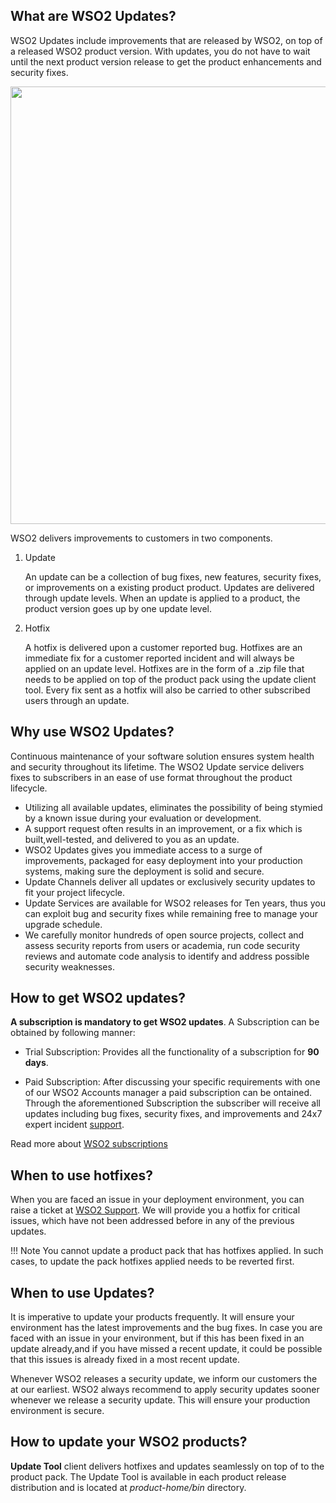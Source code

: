 ## What are WSO2 Updates?
WSO2 Updates include improvements that are released by WSO2, on top of a released WSO2 product version. 
With updates, you do not have to wait until the next product version release to get the product enhancements and security fixes. 

<img src="../../assets/img/updates/update-model.png" width="700">

WSO2 delivers improvements to customers in two components. 

1. Update 
        
   An update can be a collection of bug fixes, new features, security fixes, or improvements on a existing product product. 
   Updates are delivered through update levels. When an update is applied to a product, the product version goes up by one update level. <br>    
2. Hotfix 
   
   A hotfix is delivered upon a customer reported bug. Hotfixes are an immediate fix for a customer reported
   incident and will always be applied on an update level. Hotfixes are in the form of a .zip file that 
   needs to be applied on top of the product pack using the update client tool. Every fix sent as a hotfix 
   will also be carried to other subscribed users through an update.
        
## Why use WSO2 Updates?

Continuous maintenance of your software solution ensures system health and security throughout its lifetime. 
The WSO2 Update service delivers fixes to subscribers in an ease of use format throughout the product lifecycle.

* Utilizing all available updates, eliminates the possibility of being stymied by a known issue during your evaluation or development.
* A support request often results in an improvement, or a fix which is built,well-tested, and delivered to you as an update.
* WSO2 Updates gives you immediate access to a surge of improvements, packaged for easy deployment into your production systems, making sure the deployment is solid and secure.
* Update Channels deliver all updates or exclusively security updates to fit your project lifecycle.
* Update Services are available for WSO2 releases for Ten years, thus you can exploit bug and security fixes while remaining free to manage your upgrade schedule.
* We carefully monitor hundreds of open source projects, collect and assess security reports from users or academia, run code security reviews and automate code analysis to identify and address possible security weaknesses.

## How to get WSO2 updates?

<strong>A subscription is mandatory to get WSO2 updates</strong>. A Subscription can be obtained by following manner:

- Trial Subscription: Provides all the functionality of a subscription for <strong>90 days</strong>.

- Paid Subscription: After discussing your specific requirements with one of our WSO2 Accounts manager a paid subscription can be ontained.  Through the aforementioned Subscription the subscriber will receive all updates including bug fixes, security fixes, and improvements and 24x7 expert incident [support](https://wso2.com/subscription/#support).

Read more about [WSO2 subscriptions](https://wso2.com/subscription/)

## When to use hotfixes?

When you are faced an issue in your deployment environment, you can raise a ticket at [WSO2 Support](https://support.wso2.com). We will provide you a hotfix for critical issues, which have not been addressed before in any of the previous updates. 

!!! Note 
    You cannot update a product pack that has hotfixes applied. In such cases, to update the pack hotfixes 
    applied needs to be reverted first. 

## When to use Updates?

It is imperative to update your products frequently. It will ensure your environment has the latest 
improvements and the bug fixes. In case you are faced with an issue in your environment, but if this has been fixed in an 
update already,and if you have missed a recent update, it could be possible that this issues is already fixed in a most recent update.

Whenever WSO2 releases a security update, we inform our customers the at our earliest. WSO2 always recommend to apply 
security updates sooner whenever we release a security update. This will ensure your production environment is secure.

## How to update your WSO2 products?

<b>Update Tool</b> client delivers hotfixes and updates seamlessly on top of to the product pack. The Update 
Tool is available in each product release distribution and is located at <i>product-home/bin</i> directory.
